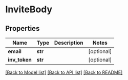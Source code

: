 # InviteBody

## Properties
Name | Type | Description | Notes
------------ | ------------- | ------------- | -------------
**email** | **str** |  | [optional] 
**inv_token** | **str** |  | [optional] 

[[Back to Model list]](../README.md#documentation-for-models) [[Back to API list]](../README.md#documentation-for-api-endpoints) [[Back to README]](../README.md)

